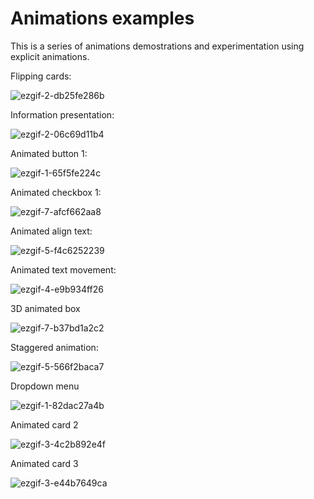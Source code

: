 # Animations examples

This is a series of animations demostrations and experimentation using explicit animations.

Flipping cards:

![ezgif-2-db25fe286b](https://github.com/hydev777/wt-flutter-samples/assets/84458390/393d2d14-e968-4b00-a747-17a217f3906b)

Information presentation:

![ezgif-2-06c69d11b4](https://github.com/hydev777/wt-flutter-samples/assets/84458390/97b06f83-b6e6-45dc-8e7b-dff563a5ce40)

Animated button 1:

![ezgif-1-65f5fe224c](https://github.com/hydev777/wt-flutter-samples/assets/84458390/32d9e734-79a6-4186-b407-2da1cdce1e8f)

Animated checkbox 1:

![ezgif-7-afcf662aa8](https://github.com/hydev777/wt-flutter-samples/assets/84458390/63c363c2-2fb2-4103-afc3-7ec73eadbdb2)

Animated align text:

![ezgif-5-f4c6252239](https://github.com/hydev777/wt-flutter-samples/assets/84458390/0bef1726-ca71-4201-bd83-81c836b49268)

Animated text movement:

![ezgif-4-e9b934ff26](https://github.com/hydev777/wt-flutter-samples/assets/84458390/f7f7f278-0cd8-4f64-8b7e-ba3f46df88e9)

3D animated box

![ezgif-7-b37bd1a2c2](https://github.com/hydev777/wt-flutter-samples/assets/84458390/8828ade5-e716-4588-a67a-63cd0e90c37c)

Staggered animation:

![ezgif-5-566f2baca7](https://github.com/hydev777/wt-flutter-samples/assets/84458390/d91accc0-f00a-4fba-8c49-8865bcefa6a0)

Dropdown menu

![ezgif-1-82dac27a4b](https://github.com/hydev777/wt-flutter-samples/assets/84458390/9e4f8bcb-2b6f-4ca0-b35f-312795fe7268)

Animated card 2

![ezgif-3-4c2b892e4f](https://github.com/hydev777/wt-flutter-samples/assets/84458390/4dc161bc-ab3e-45df-9abe-2acc4d561380)

Animated card 3

![ezgif-3-e44b7649ca](https://github.com/hydev777/wt-flutter-samples/assets/84458390/2bd5bd65-2180-4ca4-8751-3dd95aa6c3af)





